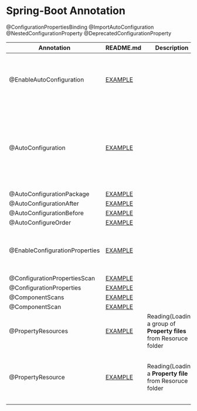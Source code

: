 # Spring-Boot Annotation

@ConfigurationPropertiesBinding
@ImportAutoConfiguration
@NestedConfigurationProperty
@DeprecatedConfigurationProperty


| Annotation                                                         | README.md                                                                                                                           | Description                                                         | Reference link                                                                                                                                                                                                                                                                                                                                          |
|--------------------------------------------------------------------|-------------------------------------------------------------------------------------------------------------------------------------|---------------------------------------------------------------------|---------------------------------------------------------------------------------------------------------------------------------------------------------------------------------------------------------------------------------------------------------------------------------------------------------------------------------------------------------|
| @EnableAutoConfiguration | [EXAMPLE](./external-jar-boot2/src/main/resources/META-INF/spring.factories)                                                        |                                                                     | **SPRING BOOT 2 AUTO-CONFIGURATION** <br><br> https://docs.spring.io/spring-boot/docs/2.1.13.RELEASE/reference/html/boot-features-developing-auto-configuration.html <br><br> [Official refernce link](./doc/README_2.6.15.md)                                                                                                                          |
| @AutoConfiguration | [EXAMPLE](./external-jar-boot3/src/main/resources/META-INF/spring/org.springframework.boot.autoconfigure.AutoConfiguration.imports) |                                                                     | **SPRING BOOT 3 AUTO-CONFIGURATION** <br><br> https://github.com/spring-projects/spring-boot/wiki/Spring-Boot-2.7-Release-Notes#changes-to-auto-configuration <br><br> https://github.com/spring-projects/spring-boot/wiki/Spring-Boot-3.0-Migration-Guide#auto-configuration-files <br><br> [Official refernce link](./doc/README_2.7.0.md) |
| @AutoConfigurationPackage | [EXAMPLE](./)                                                                                                                       |                                                                     |                                                                                                                                                                                                                                                                                                                                                         |
| @AutoConfigurationAfter | [EXAMPLE](./)                                                                                                                       |                                                                     |                                                                                                                                                                                                                                                                                                                                                         |
| @AutoConfigurationBefore | [EXAMPLE](./)                                                                                                                       |                                                                     |                                                                                                                                                                                                                                                                                                                                                         |
| @AutoConfigureOrder | [EXAMPLE](./)                                                                                                                       |                                                                     |                                                                                                                                                                                                                                                                                                                                                         |
| @EnableConfigurationProperties | [EXAMPLE](./@EnableConfigurationProperties/src/main/java/com/ilan/MainApplication.java)                                             |                                                                     | https://stackoverflow.com/questions/49880453/what-difference-does-enableconfigurationproperties-make-if-a-bean-is-already-an <br> <br> https://www.baeldung.com/spring-enable-config-properties                                                                                                                                                         |
| @ConfigurationPropertiesScan | [EXAMPLE](./@EnableConfigurationProperties/src/main/java/com/ilan/MainApplication.java)                                             |                                                                     |                                                                                                                                                                                                                                                                                                                                                         |
| @ConfigurationProperties | [EXAMPLE](./@EnableConfigurationProperties/src/main/java/com/ilan/config/YamlConfig.java)                                           |                                                                     |                                                                                                                                                                                                                                                                                                                                                         |
| @ComponentScans | [EXAMPLE](./external-jar-boot3/src/main/java/org/jpmc/externaljarboot3/ExternalJarBoot3Application.java)                            |                                                                     ||
| @ComponentScan | [EXAMPLE](./external-jar-boot2/src/main/java/org/jpmc/externaljarboot2/ExternalJarBoot2Application.java)                            |                                                                     |                                                                                                                                                                                                                                                                                                                                                         |
| @PropertyResources | [EXAMPLE](./external-jar-boot2/src/main/java/net/tcs/config/TestPropertyResource.java)                                              | Reading(Loading) a group of **Property files** from Resoruce folder ||
| @PropertyResource | [EXAMPLE](./external-jar-boot3/src/main/java/net/tcs/config/TestPropertyResource.java)                                              | Reading(Loading) a **Property file** from Resoruce folder           | https://www.baeldung.com/properties-with-spring <br><br> https://mkyong.com/spring/spring-propertysources-example/ <br><br>	https://www.javaguides.net/2018/09/spring-propertysource-annotation-with-example.html                                                                                                                                       |

